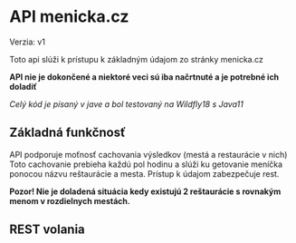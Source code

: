 # API menicka.cz
Verzia: v1

Toto api slúži k prístupu k základným údajom zo stránky menicka.cz

**API nie je dokončené a niektoré veci sú iba načrtnuté a je potrebné ich doladiť**

*Celý kód je písaný v jave a bol testovaný na Wildfly18 s Java11*

## Základná funkčnosť
API podporuje moťnosť cachovania výsledkov (mestá a restaurácie v nich)
Toto cachovanie prebieha každú pol hodinu a slúži ku getovanie meníčka ponocou názvu reštaurácie a mesta.
Prístup k údajom zabezpečuje rest.

**Pozor! Nie je doladená situácia kedy existujú 2 reštaurácie s rovnakým menom v rozdielnych mestách.**

## REST volania

